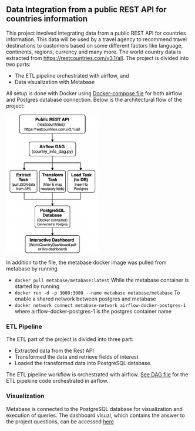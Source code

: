## Data Integration from a public REST API for countries information

This project involved integrating data from a public REST API for countries information. This data will be used by a travel agency to recommend travel destinations to customers based on some different factors like language, continents, regions, currency and many more. The world country data is extracted from https://restcountries.com/v3.1/all.
The project is divided into two parts:
- The ETL pipeline orchestrated with airflow, and
- Data visualization with Metabase

All setup is done with Docker using [Docker-compose file](./docker-compose.yaml) for both airflow and Postgres database connection. Below is the architectural flow of the project:

<img src="./etl_architecture_flow.png" alt="ETL Architecture Flow" width="50%"/>


In addition to the file, the metabase docker image was pulled from metabase by running
- `docker pull metabase/metabase:latest`
While the metabase container is started by running
- `docker run -d -p 3000:3000 --name metabase metabase/metabase`
To enable a shared network between postgres and metabase
- `docker network connect metabase-network airflow-docker-postgres-1` where airflow-docker-postgres-1 is the postgres container name

### ETL Pipeline
The ETL part of the project is divided into three part:
- Extracted data from the Rest API
- Transformed the data and retrieve fields of interest
- Loaded the transformed data into PostgreSQL database.

The ETL pipeline workflow is orchestrated with airflow. [See DAG file](./dags/country_info_dag.py) for the ETL pipekine code orchestrated in airflow.

### Visualization
Metabase is connected to the PostgreSQL database for visualization and execution of queries. The dashboard visual, which contains the answer to the project questions, can be accessed [here](./WorldCountryDashboard.pdf)

